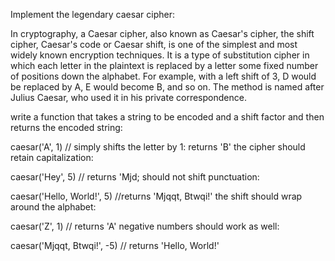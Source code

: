 Implement the legendary caesar cipher:

In cryptography, a Caesar cipher, also known as Caesar's cipher, the shift cipher, Caesar's code or Caesar shift, is one of the simplest and most widely known encryption techniques. It is a type of substitution cipher in which each letter in the plaintext is replaced by a letter some fixed number of positions down the alphabet. For example, with a left shift of 3, D would be replaced by A, E would become B, and so on. The method is named after Julius Caesar, who used it in his private correspondence.

write a function that takes a string to be encoded and a shift factor and then returns the encoded string:

caesar('A', 1) // simply shifts the letter by 1: returns 'B'
the cipher should retain capitalization:

caesar('Hey', 5) // returns 'Mjd;
should not shift punctuation:

caesar('Hello, World!', 5) //returns 'Mjqqt, Btwqi!'
the shift should wrap around the alphabet:

caesar('Z', 1) // returns 'A'
negative numbers should work as well:

caesar('Mjqqt, Btwqi!', -5) // returns 'Hello, World!'
